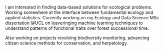 I am interested in finding data-based solutions for ecological problems. Working somewhere at the interface between fundamental ecology and applied statistics. 
Currently working on my Ecology and Data Science MSc dissertation @UCL on leaveringing machine learning techniques to understand patterns of functional traits over forest successional time. 

Also working on projects revolving biodiversity monitoring, advancing citizen science methods for conservation, and herpetology.
